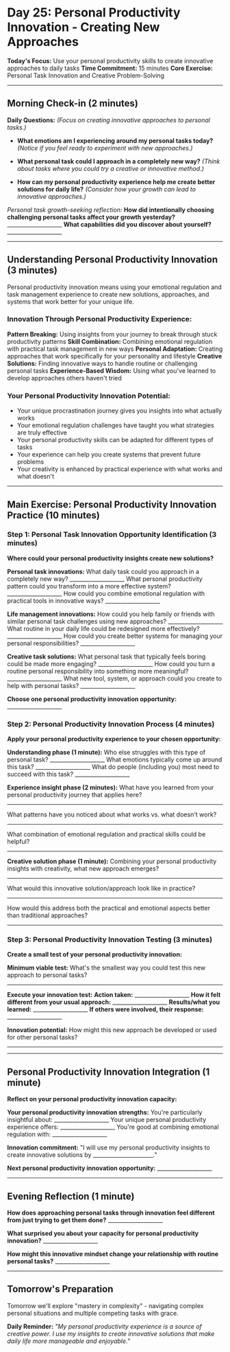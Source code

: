 # Day 25: Personal Productivity Innovation - Creating New Approaches

**Today's Focus:** Use your personal productivity skills to create innovative approaches to daily tasks
**Time Commitment:** 15 minutes
**Core Exercise:** Personal Task Innovation and Creative Problem-Solving

---

## Morning Check-in (2 minutes)

**Daily Questions:** *(Focus on creating innovative approaches to personal tasks.)*

- **What emotions am I experiencing around my personal tasks today?**
  *(Notice if you feel ready to experiment with new approaches.)*

- **What personal task could I approach in a completely new way?**
  *(Think about tasks where you could try a creative or innovative method.)*

- **How can my personal productivity experience help me create better solutions for daily life?**
  *(Consider how your growth can lead to innovative approaches.)*

*Personal task growth-seeking reflection:*
**How did intentionally choosing challenging personal tasks affect your growth yesterday?** ____________________
**What capabilities did you discover about yourself?** ____________________

---

## Understanding Personal Productivity Innovation (3 minutes)

Personal productivity innovation means using your emotional regulation and task management experience to create new solutions, approaches, and systems that work better for your unique life.

### Innovation Through Personal Productivity Experience:
**Pattern Breaking:** Using insights from your journey to break through stuck productivity patterns
**Skill Combination:** Combining emotional regulation with practical task management in new ways
**Personal Adaptation:** Creating approaches that work specifically for your personality and lifestyle
**Creative Solutions:** Finding innovative ways to handle routine or challenging personal tasks
**Experience-Based Wisdom:** Using what you've learned to develop approaches others haven't tried

### Your Personal Productivity Innovation Potential:
- Your unique procrastination journey gives you insights into what actually works
- Your emotional regulation challenges have taught you what strategies are truly effective
- Your personal productivity skills can be adapted for different types of tasks
- Your experience can help you create systems that prevent future problems
- Your creativity is enhanced by practical experience with what works and what doesn't

---

## Main Exercise: Personal Productivity Innovation Practice (10 minutes)

### Step 1: Personal Task Innovation Opportunity Identification (3 minutes)

**Where could your personal productivity insights create new solutions?**

**Personal task innovations:**
What daily task could you approach in a completely new way? ____________________
What personal productivity pattern could you transform into a more effective system? ____________________
How could you combine emotional regulation with practical tools in innovative ways? ____________________

**Life management innovations:**
How could you help family or friends with similar personal task challenges using new approaches? ____________________
What routine in your daily life could be redesigned more effectively? ____________________
How could you create better systems for managing your personal responsibilities? ____________________

**Creative task solutions:**
What personal task that typically feels boring could be made more engaging? ____________________
How could you turn a routine personal responsibility into something more meaningful? ____________________
What new tool, system, or approach could you create to help with personal tasks? ____________________

**Choose one personal productivity innovation opportunity:** ____________________

### Step 2: Personal Productivity Innovation Process (4 minutes)

**Apply your personal productivity experience to your chosen opportunity:**

**Understanding phase (1 minute):**
Who else struggles with this type of personal task? ____________________
What emotions typically come up around this task? ____________________
What do people (including you) most need to succeed with this task? ____________________

**Experience insight phase (2 minutes):**
What have you learned from your personal productivity journey that applies here?
____________________
What patterns have you noticed about what works vs. what doesn't work?
____________________
What combination of emotional regulation and practical skills could be helpful?
____________________

**Creative solution phase (1 minute):**
Combining your personal productivity insights with creativity, what new approach emerges?
____________________
What would this innovative solution/approach look like in practice?
____________________
How would this address both the practical and emotional aspects better than traditional approaches?
____________________

### Step 3: Personal Productivity Innovation Testing (3 minutes)

**Create a small test of your personal productivity innovation:**

**Minimum viable test:** What's the smallest way you could test this new approach to personal tasks?
____________________

**Execute your innovation test:**
**Action taken:** ____________________
**How it felt different from your usual approach:** ____________________
**Results/what you learned:** ____________________
**If others were involved, their response:** ____________________

**Innovation potential:** How might this new approach be developed or used for other personal tasks?
____________________

---

## Personal Productivity Innovation Integration (1 minute)

**Reflect on your personal productivity innovation capacity:**

**Your personal productivity innovation strengths:**
You're particularly insightful about: ____________________
Your unique personal productivity experience offers: ____________________
You're good at combining emotional regulation with: ____________________

**Innovation commitment:**
"I will use my personal productivity insights to create innovative solutions by ______________________."

**Next personal productivity innovation opportunity:** ____________________

---

## Evening Reflection (1 minute)

**How does approaching personal tasks through innovation feel different from just trying to get them done?** ____________________

**What surprised you about your capacity for personal productivity innovation?** ____________________

**How might this innovative mindset change your relationship with routine personal tasks?** ____________________

---

## Tomorrow's Preparation
Tomorrow we'll explore "mastery in complexity" - navigating complex personal situations and multiple competing tasks with grace.

**Daily Reminder:**
*"My personal productivity experience is a source of creative power. I use my insights to create innovative solutions that make daily life more manageable and enjoyable."*